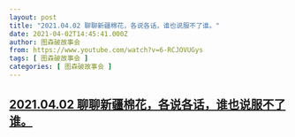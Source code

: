 ```yaml
---
layout: post
title: "2021.04.02 聊聊新疆棉花，各说各话，谁也说服不了谁。"
date: 2021-04-02T14:45:41.000Z
author: 图森破故事会
from: https://www.youtube.com/watch?v=6-RCJOVUGys
tags: [ 图森破故事会 ]
categories: [ 图森破故事会 ]
---
```

<!--1617374741000-->
[2021.04.02 聊聊新疆棉花，各说各话，谁也说服不了谁。](https://www.youtube.com/watch?v=6-RCJOVUGys)
------

<div>

</div>
